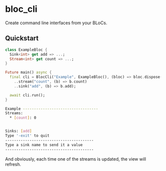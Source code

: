 # bloc_cli

Create command line interfaces from your BLoCs.

## Quickstart

```dart
class ExampleBloc {
  Sink<int> get add => ...;
  Stream<int> get count => ...;
}

Future main() async {
  final cli = BlocCli("Example", ExampleBloc(), (bloc) => bloc.dispose())
    ..stream("count", (b) => b.count)
    ..sink("add", (b) => b.add);

  await cli.run();
}
```


```bash
Example ----------------------------------
Streams:
  * [count]: 0


Sinks: [add]
Type '-exit' to quit
----------------------------------------
Type a sink name to send it a value
----------------------------------------
```

And obviously, each time one of the streams is updated, the view will refresh.
